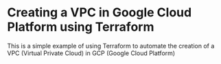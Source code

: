 # Creating a VPC in Google Cloud Platform using Terraform

This is a simple example of using Terraform to automate the creation of a VPC (Virtual Private Cloud) in GCP (Google Cloud Platform)

